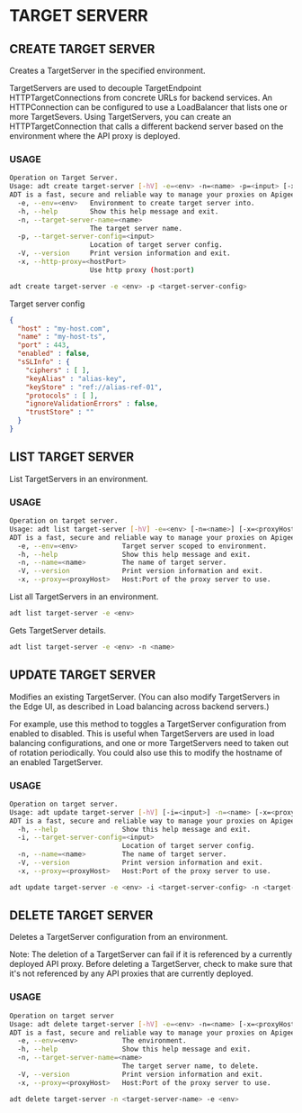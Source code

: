 # TARGET SERVERR
## CREATE TARGET SERVER

Creates a TargetServer in the specified environment.

TargetServers are used to decouple TargetEndpoint HTTPTargetConnections from concrete URLs for backend services. An HTTPConnection can be configured to use a LoadBalancer that lists one or more TargetSevers. Using TargetServers, you can create an HTTPTargetConnection that calls a different backend server based on the environment where the API proxy is deployed. 

### USAGE

```sh
Operation on Target Server.
Usage: adt create target-server [-hV] -e=<env> -n=<name> -p=<input> [-x=<hostPort>]
ADT is a fast, secure and reliable way to manage your proxies on Apigee.
  -e, --env=<env>   Environment to create target server into.
  -h, --help        Show this help message and exit.
  -n, --target-server-name=<name>
                    The target server name.
  -p, --target-server-config=<input>
                    Location of target server config.
  -V, --version     Print version information and exit.
  -x, --http-proxy=<hostPort>
                    Use http proxy (host:port)
```

```sh
adt create target-server -e <env> -p <target-server-config>
```

Target server config 

```json
{
  "host" : "my-host.com",
  "name" : "my-host-ts",
  "port" : 443,
  "enabled" : false,
  "sSLInfo" : {
    "ciphers" : [ ],
    "keyAlias" : "alias-key",
    "keyStore" : "ref://alias-ref-01",
    "protocols" : [ ],
    "ignoreValidationErrors" : false,
    "trustStore" : ""
  }
}

```

## LIST TARGET SERVER

List TargetServers in an environment.
### USAGE

```sh
Operation on target server.
Usage: adt list target-server [-hV] -e=<env> [-n=<name>] [-x=<proxyHost>]
ADT is a fast, secure and reliable way to manage your proxies on Apigee.
  -e, --env=<env>           Target server scoped to environment.
  -h, --help                Show this help message and exit.
  -n, --name=<name>         The name of target server.
  -V, --version             Print version information and exit.
  -x, --proxy=<proxyHost>   Host:Port of the proxy server to use.
  ```

  List all TargetServers in an environment.

```sh
adt list target-server -e <env>
```

Gets TargetServer details.

```sh
adt list target-server -e <env> -n <name>
```


## UPDATE TARGET SERVER

Modifies an existing TargetServer. (You can also modify TargetServers in the Edge UI, as described in Load balancing across backend servers.)

For example, use this method to toggles a TargetServer configuration from enabled to disabled. This is useful when TargetServers are used in load balancing configurations, and one or more TargetServers need to taken out of rotation periodically. You could also use this to modify the hostname of an enabled TargetServer.

### USAGE

```sh
Operation on target server.
Usage: adt update target-server [-hV] [-i=<input>] -n=<name> [-x=<proxyHost>]
ADT is a fast, secure and reliable way to manage your proxies on Apigee.
  -h, --help                Show this help message and exit.
  -i, --target-server-config=<input>
                            Location of target server config.
  -n, --name=<name>         The name of target server.
  -V, --version             Print version information and exit.
  -x, --proxy=<proxyHost>   Host:Port of the proxy server to use.
```

```sh
adt update target-server -e <env> -i <target-server-config> -n <target-server-name>
```
## DELETE TARGET SERVER

Deletes a TargetServer configuration from an environment.

Note: The deletion of a TargetServer can fail if it is referenced by a currently deployed API proxy. Before deleting a TargetServer, check to make sure that it's not referenced by any API proxies that are currently deployed.

### USAGE

```sh
Operation on target server
Usage: adt delete target-server [-hV] -e=<env> -n=<name> [-x=<proxyHost>]
ADT is a fast, secure and reliable way to manage your proxies on Apigee.
  -e, --env=<env>           The environment.
  -h, --help                Show this help message and exit.
  -n, --target-server-name=<name>
                            The target server name, to delete.
  -V, --version             Print version information and exit.
  -x, --proxy=<proxyHost>   Host:Port of the proxy server to use.
```


```sh
adt delete target-server -n <target-server-name> -e <env>
```
